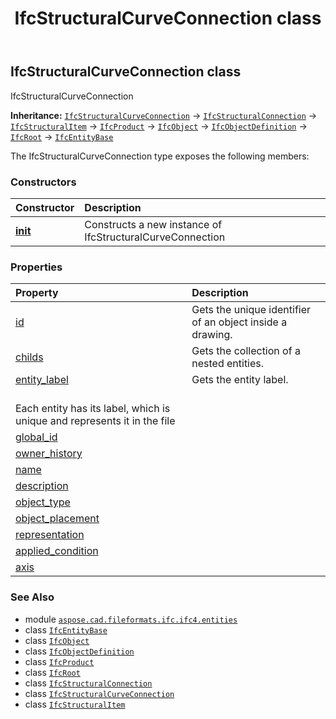 ﻿---
title: IfcStructuralCurveConnection class
second_title: Aspose.CAD for Python via .NET API References
description: 
type: docs
weight: 6340
url: /python-net/aspose.cad.fileformats.ifc.ifc4.entities/ifcstructuralcurveconnection/
is_root: false
---

## IfcStructuralCurveConnection class

IfcStructuralCurveConnection



**Inheritance:** [`IfcStructuralCurveConnection`](/cad/python-net/aspose.cad.fileformats.ifc.ifc4.entities/ifcstructuralcurveconnection) → 
[`IfcStructuralConnection`](/cad/python-net/aspose.cad.fileformats.ifc.ifc4.entities/ifcstructuralconnection) → 
[`IfcStructuralItem`](/cad/python-net/aspose.cad.fileformats.ifc.ifc4.entities/ifcstructuralitem) → 
[`IfcProduct`](/cad/python-net/aspose.cad.fileformats.ifc.ifc4.entities/ifcproduct) → 
[`IfcObject`](/cad/python-net/aspose.cad.fileformats.ifc.ifc4.entities/ifcobject) → 
[`IfcObjectDefinition`](/cad/python-net/aspose.cad.fileformats.ifc.ifc4.entities/ifcobjectdefinition) → 
[`IfcRoot`](/cad/python-net/aspose.cad.fileformats.ifc.ifc4.entities/ifcroot) → 
[`IfcEntityBase`](/cad/python-net/aspose.cad.fileformats.ifc/ifcentitybase)



The IfcStructuralCurveConnection type exposes the following members:

### Constructors
| Constructor | Description |
| :- | :- |
| [__init__](/cad/python-net/aspose.cad.fileformats.ifc.ifc4.entities/ifcstructuralcurveconnection/__init__/#) | Constructs a new instance of IfcStructuralCurveConnection |


### Properties
| Property | Description |
| :- | :- |
| [id](/cad/python-net/aspose.cad.fileformats.ifc.ifc4.entities/ifcstructuralcurveconnection/id) | Gets the unique identifier of an object inside a drawing. |
| [childs](/cad/python-net/aspose.cad.fileformats.ifc.ifc4.entities/ifcstructuralcurveconnection/childs) | Gets the collection of a nested entities. |
| [entity_label](/cad/python-net/aspose.cad.fileformats.ifc.ifc4.entities/ifcstructuralcurveconnection/entity_label) | Gets the entity label.<br/>Each entity has its label, which is unique and represents it in the file |
| [global_id](/cad/python-net/aspose.cad.fileformats.ifc.ifc4.entities/ifcstructuralcurveconnection/global_id) |  |
| [owner_history](/cad/python-net/aspose.cad.fileformats.ifc.ifc4.entities/ifcstructuralcurveconnection/owner_history) |  |
| [name](/cad/python-net/aspose.cad.fileformats.ifc.ifc4.entities/ifcstructuralcurveconnection/name) |  |
| [description](/cad/python-net/aspose.cad.fileformats.ifc.ifc4.entities/ifcstructuralcurveconnection/description) |  |
| [object_type](/cad/python-net/aspose.cad.fileformats.ifc.ifc4.entities/ifcstructuralcurveconnection/object_type) |  |
| [object_placement](/cad/python-net/aspose.cad.fileformats.ifc.ifc4.entities/ifcstructuralcurveconnection/object_placement) |  |
| [representation](/cad/python-net/aspose.cad.fileformats.ifc.ifc4.entities/ifcstructuralcurveconnection/representation) |  |
| [applied_condition](/cad/python-net/aspose.cad.fileformats.ifc.ifc4.entities/ifcstructuralcurveconnection/applied_condition) |  |
| [axis](/cad/python-net/aspose.cad.fileformats.ifc.ifc4.entities/ifcstructuralcurveconnection/axis) |  |



### See Also
* module [`aspose.cad.fileformats.ifc.ifc4.entities`](..)
* class [`IfcEntityBase`](/cad/python-net/aspose.cad.fileformats.ifc/ifcentitybase)
* class [`IfcObject`](/cad/python-net/aspose.cad.fileformats.ifc.ifc4.entities/ifcobject)
* class [`IfcObjectDefinition`](/cad/python-net/aspose.cad.fileformats.ifc.ifc4.entities/ifcobjectdefinition)
* class [`IfcProduct`](/cad/python-net/aspose.cad.fileformats.ifc.ifc4.entities/ifcproduct)
* class [`IfcRoot`](/cad/python-net/aspose.cad.fileformats.ifc.ifc4.entities/ifcroot)
* class [`IfcStructuralConnection`](/cad/python-net/aspose.cad.fileformats.ifc.ifc4.entities/ifcstructuralconnection)
* class [`IfcStructuralCurveConnection`](/cad/python-net/aspose.cad.fileformats.ifc.ifc4.entities/ifcstructuralcurveconnection)
* class [`IfcStructuralItem`](/cad/python-net/aspose.cad.fileformats.ifc.ifc4.entities/ifcstructuralitem)
